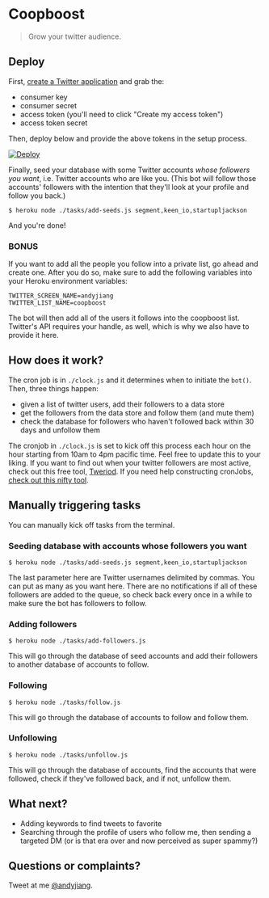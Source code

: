 
# Coopboost

> Grow your twitter audience.

## Deploy

First, [create a Twitter application](https://apps.twitter.com/) and grab the:
- consumer key
- consumer secret
- access token (you'll need to click "Create my access token")
- access token secret

Then, deploy below and provide the above tokens in the setup process.

[![Deploy](https://www.herokucdn.com/deploy/button.png)](https://heroku.com/deploy?env[TWITTER_CONSUMER_KEY]=&env[TWITTER_CONSUMER_SECRET]=&env[TWITTER_ACCESS_TOKEN_KEY]=&env[TWITTER_ACCESS_TOKEN_SECRET])

Finally, seed your database with some Twitter accounts _whose followers you want_, i.e. Twitter accounts who are like you. (This bot will follow those accounts' followers with the intention that they'll look at your profile and follow you back.)

```ssh
$ heroku node ./tasks/add-seeds.js segment,keen_io,startupljackson
```

And you're done!

### BONUS

If you want to add all the people you follow into a private list, go ahead and create one. After you do so, make sure to add the following variables into your Heroku environment variables:

```
TWITTER_SCREEN_NAME=andyjiang
TWITTER_LIST_NAME=coopboost
```

The bot will then add all of the users it follows into the coopboost list. Twitter's API requires your handle, as well, which is why we also have to provide it here.

## How does it work?

The cron job is in `./clock.js` and it determines when to initiate the `bot()`. Then, three things happen:

- given a list of twitter users, add their followers to a data store
- get the followers from the data store and follow them (and mute them)
- check the database for followers who haven't followed back within 30 days and unfollow them

The cronjob in `./clock.js` is set to kick off this process each hour on the hour starting from 10am to 4pm pacific time. Feel free to update this to your liking. If you want to find out when your twitter followers are most active, check out this free tool, [Tweriod](http://www.tweriod.com/). If you need help constructing cronJobs, [check out this nifty tool](http://www.cronmaker.com/).

## Manually triggering tasks

You can manually kick off tasks from the terminal.

### Seeding database with accounts whose followers you want

```ssh
$ heroku node ./tasks/add-seeds.js segment,keen_io,startupljackson
```

The last parameter here are Twitter usernames delimited by commas. You can put as many as you want here. There are no notifications if all of these followers are added to the queue, so check back every once in a while to make sure the bot has followers to follow.

### Adding followers

```ssh
$ heroku node ./tasks/add-followers.js
```

This will go through the database of seed accounts and add their followers to another database of accounts to follow.

### Following

```ssh
$ heroku node ./tasks/follow.js
```

This will go through the database of accounts to follow and follow them.

### Unfollowing

```ssh
$ heroku node ./tasks/unfollow.js
```

This will go through the database of accounts, find the accounts that were followed, check if they've followed back, and if not, unfollow them.

## What next?

- Adding keywords to find tweets to favorite
- Searching through the profile of users who follow me, then sending a targeted DM (or is that era over and now perceived as super spammy?)

## Questions or complaints?

Tweet at me [@andyjiang](https://twitter.com/andyjiang).

